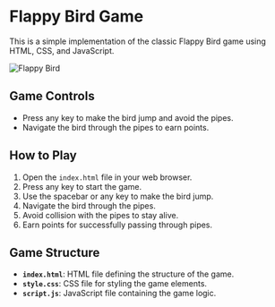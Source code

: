 # Flappy Bird Game

This is a simple implementation of the classic Flappy Bird game using HTML, CSS, and JavaScript.

![Flappy Bird](iamges/image.png)

## Game Controls

- Press any key to make the bird jump and avoid the pipes.
- Navigate the bird through the pipes to earn points.

## How to Play

1. Open the `index.html` file in your web browser.
2. Press any key to start the game.
3. Use the spacebar or any key to make the bird jump.
4. Navigate the bird through the pipes.
5. Avoid collision with the pipes to stay alive.
6. Earn points for successfully passing through pipes.

## Game Structure

- **`index.html`**: HTML file defining the structure of the game.
- **`style.css`**: CSS file for styling the game elements.
- **`script.js`**: JavaScript file containing the game logic.